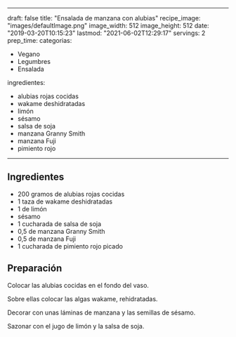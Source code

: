 
---
draft: false
title: "Ensalada de manzana con alubias"
recipe_image: "images/defaultImage.png"
image_width: 512
image_height: 512
date: "2019-03-20T10:15:23"
lastmod: "2021-06-02T12:29:17"
servings: 2
prep_time: 
categorias:
  - Vegano
  - Legumbres
  - Ensalada

ingredientes:
  - alubias rojas cocidas
  - wakame deshidratadas
  - limón
  - sésamo
  - salsa de soja
  - manzana Granny Smith
  - manzana Fuji
  - pimiento rojo
---

## Ingredientes
- 200 gramos de alubias rojas cocidas
- 1 taza de wakame deshidratadas
- 1  de limón
- sésamo
- 1 cucharada de salsa de soja
- 0,5  de manzana Granny Smith
- 0,5  de manzana Fuji
- 1 cucharada de pimiento rojo picado

## Preparación
Colocar las alubias cocidas en el fondo del vaso.

Sobre ellas colocar las algas wakame, rehidratadas.

Decorar con unas láminas de manzana y las semillas de sésamo.

Sazonar con el jugo de limón y la salsa de soja.


